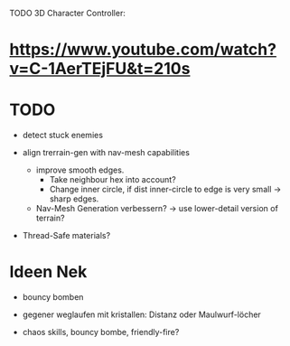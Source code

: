 TODO
3D Character Controller:

# https://www.youtube.com/watch?v=C-1AerTEjFU&t=210s

# TODO
- detect stuck enemies

- align trerrain-gen with nav-mesh capabilities
  - improve smooth edges.
    - Take neighbour hex into account?
    - Change inner circle, if dist inner-circle to edge is very small -> sharp edges.
  - Nav-Mesh Generation verbessern? -> use lower-detail version of terrain?
- Thread-Safe materials?



# Ideen Nek
- bouncy bomben

- gegener weglaufen mit kristallen: Distanz oder Maulwurf-löcher

- chaos skills, bouncy bombe, friendly-fire?
